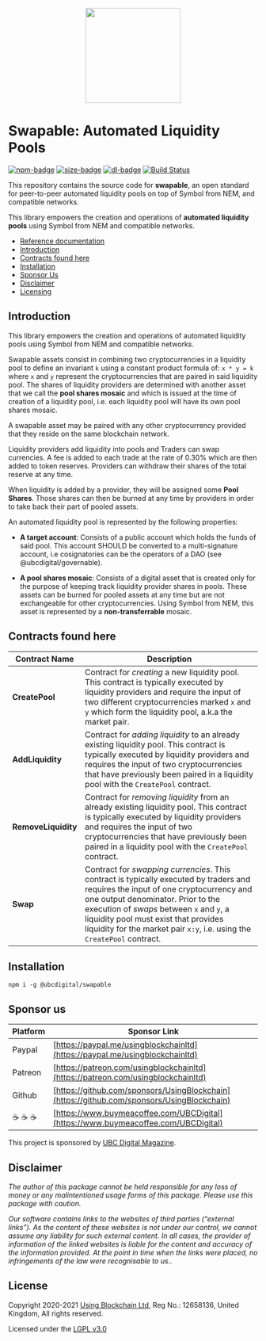 <p align="center"><img src="https://swapable.symbol.ninja/logo-swapable.png" width="192"></p>

# Swapable: Automated Liquidity Pools

[![npm-badge][npm-badge]][npm-url]
[![size-badge][size-badge]][npm-url]
[![dl-badge][dl-badge]][npm-url]
[![Build Status](https://travis-ci.com/UsingBlockchain/symbol-taxonomy.svg?branch=main)](https://travis-ci.com/UsingBlockchain/symbol-taxonomy)

This repository contains the source code for **swapable**, an open standard for peer-to-peer automated liquidity pools on top of Symbol from NEM, and compatible networks.

This library empowers the creation and operations of **automated liquidity pools** using Symbol from NEM and compatible networks.

- [Reference documentation][ref-docs]
- [Introduction](#introduction)
- [Contracts found here](#contracts-found-here)
- [Installation](#installation)
- [Sponsor Us](#sponsor-us)
- [Disclaimer](#disclaimer)
- [Licensing](#license)

## Introduction

This library empowers the creation and operations of automated liquidity pools using Symbol from NEM and compatible networks.

Swapable assets consist in combining two cryptocurrencies in a liquidity pool to define an invariant `k` using a constant product formula of: `x * y = k`  where `x` and `y` represent the cryptocurrencies that are paired in said liquidity pool. The shares of liquidity providers are determined with another asset that we call the **pool shares mosaic** and which is issued at the time of creation of a liquidity pool, i.e. each liquidity pool will have its own pool shares mosaic.

A swapable asset may be paired with any other cryptocurrency provided that they reside on the same blockchain network.

Liquidity providers add liquidity into pools and Traders can swap currencies. A fee is added to each trade at the rate of 0.30% which are then added to token reserves. Providers can withdraw their shares of the total reserve at any time.

When liquidity is added by a provider, they will be assigned some **Pool Shares**. Those shares can then be burned at any time by providers in order to take back their part of pooled assets.

An automated liquidity pool is represented by the following properties:

- **A target account**: Consists of a public account which holds the funds of said pool. This account SHOULD be converted to a multi-signature account, i.e cosignatories can be the operators of a DAO (see @ubcdigital/governable).

- **A pool shares mosaic**: Consists of a digital asset that is created only for the purpose of keeping track liquidity provider shares in pools. These assets can be burned for pooled assets at any time but are not exchangeable for other cryptocurrencies. Using Symbol from NEM, this asset is represented by a **non-transferrable** mosaic.

## Contracts found here

| Contract Name | Description |
| --- | --- |
| **CreatePool** | Contract for *creating* a new liquidity pool. This contract is typically executed by liquidity providers and require the input of two different cryptocurrencies marked `x` and `y` which form the liquidity pool, a.k.a the market pair. |
| **AddLiquidity** | Contract for *adding liquidity* to an already existing liquidity pool. This contract is typically executed by liquidity providers and requires the input of two cryptocurrencies that have previously been paired in a liquidity pool with the `CreatePool` contract. |
| **RemoveLiquidity** | Contract for *removing liquidity* from an already existing liquidity pool. This contract is typically executed by liquidity providers and requires the input of two cryptocurrencies that have previously been paired in a liquidity pool with the `CreatePool` contract. |
| **Swap** | Contract for *swapping currencies*. This contract is typically executed by traders and requires the input of one cryptocurrency and one output denominator. Prior to the execution of *swaps* between `x` and `y`, a liquidity pool must exist that provides liquidity for the market pair `x:y`, i.e. using the `CreatePool` contract. |

## Installation

`npm i -g @ubcdigital/swapable`

## Sponsor us

| Platform | Sponsor Link |
| --- | --- |
| Paypal | [https://paypal.me/usingblockchainltd](https://paypal.me/usingblockchainltd) |
| Patreon | [https://patreon.com/usingblockchainltd](https://patreon.com/usingblockchainltd) |
| Github | [https://github.com/sponsors/UsingBlockchain](https://github.com/sponsors/UsingBlockchain) |
| :coffee: :coffee: :coffee: | [https://www.buymeacoffee.com/UBCDigital](https://www.buymeacoffee.com/UBCDigital) |

This project is sponsored by [UBC Digital Magazine][mag-url].

## Disclaimer

  *The author of this package cannot be held responsible for any loss of money or any malintentioned usage forms of this package. Please use this package with caution.*

  *Our software contains links to the websites of third parties (“external links”). As the content of these websites is not under our control, we cannot assume any liability for such external content. In all cases, the provider of information of the linked websites is liable for the content and accuracy of the information provided. At the point in time when the links were placed, no infringements of the law were recognisable to us..*

## License

Copyright 2020-2021 [Using Blockchain Ltd][ref-ltd], Reg No.: 12658136, United Kingdom, All rights reserved.

Licensed under the [LGPL v3.0](LICENSE)

[ref-docs]: https://swapable.symbol.ninja/
[ref-ltd]: https://using-blockchain.org
[mag-url]: https://ubc.digital
[npm-url]: https://www.npmjs.com/package/@ubcdigital/swapable
[npm-badge]: https://img.shields.io/npm/v/@ubcdigital/swapable
[size-badge]: https://img.shields.io/bundlephobia/min/@ubcdigital/swapable
[dl-badge]: https://img.shields.io/npm/dt/@ubcdigital/swapable
